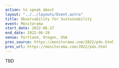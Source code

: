 ```yaml
---
action: to speak about
layout: "../../layouts/Event.astro"
title: Observability for Sustainability
event: Monitorama
start_date: 2022-06-27
end_date: 2022-06-29
venue: Portland, Oregon, USA
pres_source: https://monitorama.com/2022/pdx.html
pres_url: https://monitorama.com/2022/pdx.html
---
```


TBD